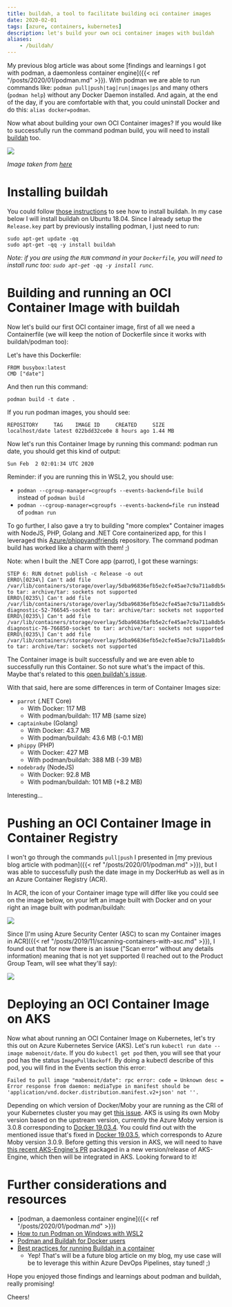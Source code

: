 ```yaml
---
title: buildah, a tool to facilitate building oci container images
date: 2020-02-01
tags: [azure, containers, kubernetes]
description: let's build your own oci container images with buildah
aliases:
    - /buildah/
---
```

My previous blog article was about some [findings and learnings I got with podman, a daemonless container engine]({{< ref "/posts/2020/01/podman.md" >}}). With podman we are able to run commands like: `podman pull|push|tag|run|images|ps` and many others (`podman help`) without any Docker Daemon installed. And again, at the end of the day, if you are comfortable with that, you could uninstall Docker and do this: `alias docker=podman`.

Now what about building your own OCI Container images? If you would like to successfully run the command podman build, you will need to install [buildah](https://buildah.io/) too.

[![](https://camo.githubusercontent.com/843f7639202a27bf5b6abc2afcc405e82804156a/68747470733a2f2f63646e2e7261776769742e636f6d2f636f6e7461696e6572732f6275696c6461682f6d61737465722f6c6f676f732f6275696c6461682d6c6f676f5f6c617267652e706e67)](https://camo.githubusercontent.com/843f7639202a27bf5b6abc2afcc405e82804156a/68747470733a2f2f63646e2e7261776769742e636f6d2f636f6e7461696e6572732f6275696c6461682f6d61737465722f6c6f676f732f6275696c6461682d6c6f676f5f6c617267652e706e67)

_Image taken from [here](https://github.com/containers/buildah)_

# Installing buildah

You could follow [those instructions](https://github.com/containers/buildah/blob/master/install.md) to see how to install buildah. In my case below I will install buildah on Ubuntu 18.04. Since I already setup the `Release.key` part by previously installing podman, I just need to run:
```
sudo apt-get update -qq 
sudo apt-get -qq -y install buildah
```

_Note: if you are using the `RUN` command in your `Dockerfile`, you will need to install runc too: `sudo apt-get -qq -y install runc`._

# Building and running an OCI Container Image with buildah

Now let's build our first OCI container image, first of all we need a Containerfile (we will keep the notion of Dockerfile since it works with buildah/podman too):

Let's have this Dockerfile:
```
FROM busybox:latest
CMD ["date"]
```

And then run this command:
```
podman build -t date .
```

If you run podman images, you should see:
```
REPOSITORY     TAG    IMAGE ID     CREATED     SIZE
localhost/date latest 022bdd32ce0e 8 hours ago 1.44 MB
```

Now let's run this Container Image by running this command: podman run date, you should get this kind of output:
```
Sun Feb  2 02:01:34 UTC 2020
```

Reminder: if you are running this in WSL2, you should use:
- `podman --cgroup-manager=cgroupfs --events-backend=file build` instead of `podman build`
- `podman --cgroup-manager=cgroupfs --events-backend=file run` instead of `podman run`

To go further, I also gave a try to building "more complex" Container images with NodeJS, PHP, Golang and .NET Core containerized app, for this I leveraged this [Azure/phippyandfriends](https://github.com/Azure/phippyandfriends) repository. The command podman build has worked like a charm with them! ;)

Note: when I built the .NET Core app (parrot), I got these warnings:
```
STEP 6: RUN dotnet publish -c Release -o out
ERRO\[0234\] Can't add file /var/lib/containers/storage/overlay/5dba96836efb5e2cfe45ae7c9a711a8db5e0805bd88ba7af5b83b044fe184d65/diff/tmp/CoreFxPipe\_root.b5he0\_wwfcD\_lH7g471Brpw4X to tar: archive/tar: sockets not supported
ERRO\[0235\] Can't add file /var/lib/containers/storage/overlay/5dba96836efb5e2cfe45ae7c9a711a8db5e0805bd88ba7af5b83b044fe184d65/diff/tmp/dotnet-diagnostic-52-766545-socket to tar: archive/tar: sockets not supported
ERRO\[0235\] Can't add file /var/lib/containers/storage/overlay/5dba96836efb5e2cfe45ae7c9a711a8db5e0805bd88ba7af5b83b044fe184d65/diff/tmp/dotnet-diagnostic-76-766850-socket to tar: archive/tar: sockets not supported
ERRO\[0235\] Can't add file /var/lib/containers/storage/overlay/5dba96836efb5e2cfe45ae7c9a711a8db5e0805bd88ba7af5b83b044fe184d65/diff/tmp/hn2K8eq8bHUcTVSgvuckPlSK9tw9\_ORiMDm\_Vn4ylfI to tar: archive/tar: sockets not supported
```
The Container image is built successfully and we are even able to successfully run this Container. So not sure what's the impact of this. Maybe that's related to this [open buildah's issue](https://github.com/containers/buildah/issues/1888).

With that said, here are some differences in term of Container Images size:
- `parrot` (.NET Core)
    - With Docker: 117 MB
    - With podman/buildah: 117 MB (same size)
- `captainkube` (Golang)
    - With Docker: 43.7 MB
    - With podman/buildah: 43.6 MB (-0.1 MB)
- `phippy` (PHP)
    - With Docker: 427 MB
    - With podman/buildah: 388 MB (-39 MB)
- `nodebrady` (NodeJS)
    - With Docker: 92.8 MB
    - With podman/buildah: 101 MB (+8.2 MB)

Interesting...

# Pushing an OCI Container Image in Container Registry

I won't go through the commands `pull|push` I presented in [my previous blog article with podman]({{< ref "/posts/2020/01/podman.md" >}}), but I was able to successfully push the date image in my DockerHub as well as in an Azure Container Registry (ACR).

In ACR, the icon of your Container image type will differ like you could see on the image below, on your left an image built with Docker and on your right an image built with podman/buildah:

[![](https://1.bp.blogspot.com/-5bTcYqKRE6o/XjYWEynYptI/AAAAAAAAUuM/qAiBX7Ri6O0qEN4wj9LD3SVud2We_rXSgCLcBGAsYHQ/s1600/Capture.PNG)](https://1.bp.blogspot.com/-5bTcYqKRE6o/XjYWEynYptI/AAAAAAAAUuM/qAiBX7Ri6O0qEN4wj9LD3SVud2We_rXSgCLcBGAsYHQ/s1600/Capture.PNG)

Since [I'm using Azure Security Center (ASC) to scan my Container images in ACR]({{< ref "/posts/2019/11/scanning-containers-with-asc.md" >}}), I found out that for now there is an issue ("Scan error" without any details information) meaning that is not yet supported (I reached out to the Product Group Team, will see what they'll say):

[![](https://1.bp.blogspot.com/-2VprSVf_nEw/XjYXqBqOmvI/AAAAAAAAUuY/U1xyUXN6fqcu753npuNnn_b5it04XPwNQCLcBGAsYHQ/s1600/Capture.PNG)](https://1.bp.blogspot.com/-2VprSVf_nEw/XjYXqBqOmvI/AAAAAAAAUuY/U1xyUXN6fqcu753npuNnn_b5it04XPwNQCLcBGAsYHQ/s1600/Capture.PNG)

# Deploying an OCI Container Image on AKS

Now what about running an OCI Container Image on Kubernetes, let's try this out on Azure Kubernetes Service (AKS).
Let's run `kubectl run date --image mabenoit/date`.
If you do `kubectl get pod` then, you will see that your pod has the status `ImagePullBackoff`.
By doing a kubectl describe of this pod, you will find in the Events section this error:
```
Failed to pull image "mabenoit/date": rpc error: code = Unknown desc = Error response from daemon: mediaType in manifest should be 'application/vnd.docker.distribution.manifest.v2+json' not ''.
```
Depending on which version of Docker/Moby your are running as the CRI of your Kubernetes cluster you may get [this issue](https://github.com/moby/moby/issues/39727). AKS is using its own Moby version based on the upstream version, currently the Azure Moby version is 3.0.8 corresponding to [Docker 19.03.4](https://github.com/docker/docker-ce/blob/v19.03.5/CHANGELOG.md#19034-2019-10-17). You could find out with the mentioned issue that's fixed in [Docker 19.03.5](https://github.com/docker/docker-ce/blob/v19.03.5/CHANGELOG.md#19035-2019-11-13), which corresponds to Azure Moby version 3.0.9. Before getting this version in AKS, we will need to have [this recent AKS-Engine's PR](https://github.com/Azure/aks-engine/pull/2613) packaged in a new version/release of AKS-Engine, which then will be integrated in AKS. Looking forward to it!

# Further considerations and resources

- [podman, a daemonless container engine]({{< ref "/posts/2020/01/podman.md" >}})
- [How to run Podman on Windows with WSL2](https://www.redhat.com/sysadmin/podman-windows-wsl2)
- [Podman and Buildah for Docker users](https://developers.redhat.com/blog/2019/02/21/podman-and-buildah-for-docker-users/)
- [Best practices for running Buildah in a container](https://developers.redhat.com/blog/2019/02/21/podman-and-buildah-for-docker-users/)
    - Yep! That's will be a future blog article on my blog, my use case will be to leverage this within Azure DevOps Pipelines, stay tuned! ;)

Hope you enjoyed those findings and learnings about podman and buildah, really promising!  

Cheers!